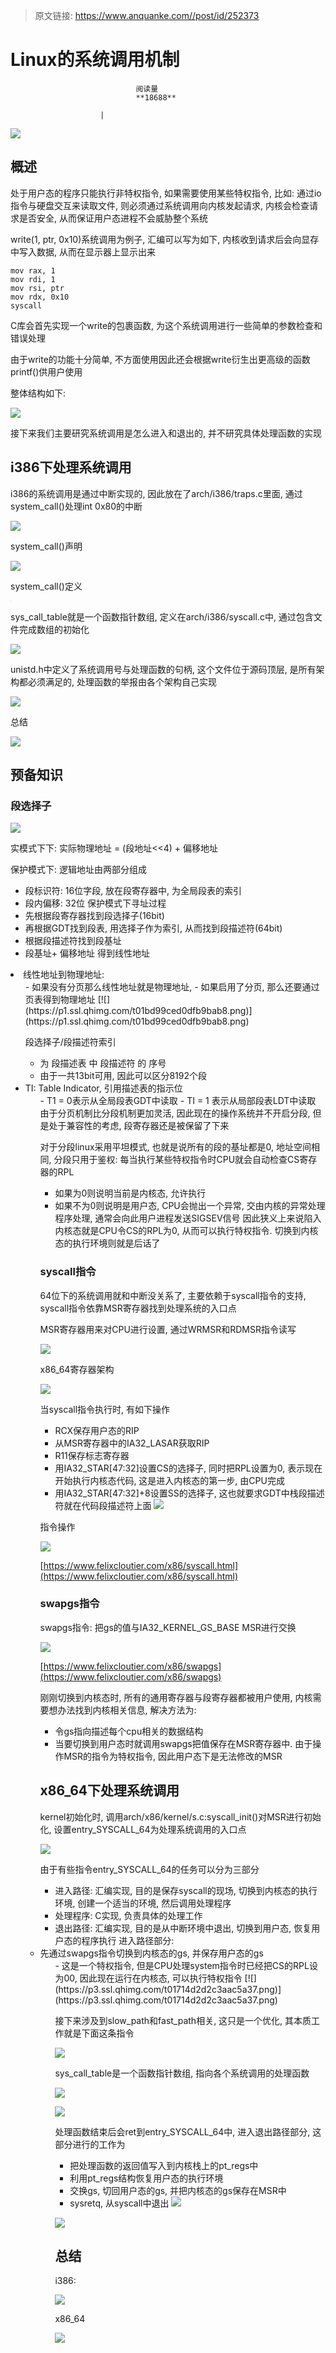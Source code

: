 > 原文链接: https://www.anquanke.com//post/id/252373 


# Linux的系统调用机制


                                阅读量   
                                **18688**
                            
                        |
                        
                                                                                    



[![](https://p0.ssl.qhimg.com/t0126b2d1c1ca565d8a.jpg)](https://p0.ssl.qhimg.com/t0126b2d1c1ca565d8a.jpg)



## 概述

处于用户态的程序只能执行非特权指令, 如果需要使用某些特权指令, 比如: 通过io指令与硬盘交互来读取文件, 则必须通过系统调用向内核发起请求, 内核会检查请求是否安全, 从而保证用户态进程不会威胁整个系统

write(1, ptr, 0x10)系统调用为例子, 汇编可以写为如下, 内核收到请求后会向显存中写入数据, 从而在显示器上显示出来

```
mov rax, 1
mov rdi, 1
mov rsi, ptr
mov rdx, 0x10
syscall
```

C库会首先实现一个write的包裹函数, 为这个系统调用进行一些简单的参数检查和错误处理

由于write的功能十分简单, 不方面使用因此还会根据write衍生出更高级的函数printf()供用户使用

整体结构如下:

[![](https://p2.ssl.qhimg.com/t0199f5b1ae7be6c698.png)](https://p2.ssl.qhimg.com/t0199f5b1ae7be6c698.png)

接下来我们主要研究系统调用是怎么进入和退出的, 并不研究具体处理函数的实现



## i386下处理系统调用

i386的系统调用是通过中断实现的, 因此放在了arch/i386/traps.c里面, 通过system_call()处理int 0x80的中断

[![](https://p0.ssl.qhimg.com/t0157ff32ced78fc021.png)](https://p0.ssl.qhimg.com/t0157ff32ced78fc021.png)

system_call()声明

[![](https://p1.ssl.qhimg.com/t0144fd5d00b0318cc0.png)](https://p1.ssl.qhimg.com/t0144fd5d00b0318cc0.png)

system_call()定义

[![](data:image/png;base64,iVBORw0KGgoAAAANSUhEUgAAAAEAAAABCAYAAAAfFcSJAAAAAXNSR0IArs4c6QAAAARnQU1BAACxjwv8YQUAAAAJcEhZcwAADsQAAA7EAZUrDhsAAAANSURBVBhXYzh8+PB/AAffA0nNPuCLAAAAAElFTkSuQmCC)](https://p5.ssl.qhimg.com/t01f539725ff1b66942.png)

sys_call_table就是一个函数指针数组, 定义在arch/i386/syscall.c中, 通过包含文件完成数组的初始化

[![](https://p5.ssl.qhimg.com/t011c57578f518094a6.png)](https://p5.ssl.qhimg.com/t011c57578f518094a6.png)

unistd.h中定义了系统调用号与处理函数的句柄, 这个文件位于源码顶层, 是所有架构都必须满足的, 处理函数的举报由各个架构自己实现

[![](https://p2.ssl.qhimg.com/t01cdb5cd72cd6215fd.png)](https://p2.ssl.qhimg.com/t01cdb5cd72cd6215fd.png)

总结

[![](https://p1.ssl.qhimg.com/t01c0bf9d944f375a53.png)](https://p1.ssl.qhimg.com/t01c0bf9d944f375a53.png)



## 预备知识

### <a class="reference-link" name="%E6%AE%B5%E9%80%89%E6%8B%A9%E5%AD%90"></a>段选择子

[![](https://p5.ssl.qhimg.com/t0113f9c00c96d39510.png)](https://p5.ssl.qhimg.com/t0113f9c00c96d39510.png)

实模式下下: 实际物理地址 = (段地址&lt;&lt;4) + 偏移地址

保护模式下: 逻辑地址由两部分组成
- 段标识符: 16位字段, 放在段寄存器中, 为全局段表的索引
- 段内偏移: 32位
保护模式下寻址过程
- 先根据段寄存器找到段选择子(16bit)
- 再根据GDT找到段表, 用选择子作为索引, 从而找到段描述符(64bit)
- 根据段描述符找到段基址
- 段基址+ 偏移地址 得到线性地址
<li>线性地址到物理地址:
<ul>
- 如果没有分页那么线性地址就是物理地址,
- 如果启用了分页, 那么还要通过页表得到物理地址
[![](https://p1.ssl.qhimg.com/t01bd99ced0dfb9bab8.png)](https://p1.ssl.qhimg.com/t01bd99ced0dfb9bab8.png)

段选择子/段描述符索引
- 为 段描述表 中 段描述符 的 序号
- 由于一共13bit可用, 因此可以区分8192个段
<li>TI: Table Indicator, 引用描述表的指示位
<ul>
- T1 = 0表示从全局段表GDT中读取
- TI = 1 表示从局部段表LDT中读取
由于分页机制比分段机制更加灵活, 因此现在的操作系统并不开启分段, 但是处于兼容性的考虑, 段寄存器还是被保留了下来

对于分段linux采用平坦模式, 也就是说所有的段的基址都是0, 地址空间相同, 分段只用于鉴权: 每当执行某些特权指令时CPU就会自动检查CS寄存器的RPL
- 如果为0则说明当前是内核态, 允许执行
- 如果不为0则说明是用户态, CPU会抛出一个异常, 交由内核的异常处理程序处理, 通常会向此用户进程发送SIGSEV信号
因此狭义上来说陷入内核态就是CPU令CS的RPL为0, 从而可以执行特权指令. 切换到内核态的执行环境则就是后话了

### <a class="reference-link" name="syscall%E6%8C%87%E4%BB%A4"></a>syscall指令

64位下的系统调用就和中断没关系了, 主要依赖于syscall指令的支持, syscall指令依靠MSR寄存器找到处理系统的入口点

MSR寄存器用来对CPU进行设置, 通过WRMSR和RDMSR指令读写

[![](https://p4.ssl.qhimg.com/t012558e0d2dabde002.png)](https://p4.ssl.qhimg.com/t012558e0d2dabde002.png)

x86_64寄存器架构

[![](https://p3.ssl.qhimg.com/t0179c794f2732cd0c9.png)](https://p3.ssl.qhimg.com/t0179c794f2732cd0c9.png)

当syscall指令执行时, 有如下操作
- RCX保存用户态的RIP
- 从MSR寄存器中的IA32_LASAR获取RIP
- R11保存标志寄存器
- 用IA32_STAR[47:32]设置CS的选择子, 同时把RPL设置为0, 表示现在开始执行内核态代码, 这是进入内核态的第一步, 由CPU完成
- 用IA32_STAR[47:32]+8设置SS的选择子, 这也就要求GDT中栈段描述符就在代码段描述符上面
[![](https://p1.ssl.qhimg.com/t0149995eff6ad6f1be.png)](https://p1.ssl.qhimg.com/t0149995eff6ad6f1be.png)

指令操作

[![](https://p3.ssl.qhimg.com/t01e1fb351bf197cf56.png)](https://p3.ssl.qhimg.com/t01e1fb351bf197cf56.png)

[https://www.felixcloutier.com/x86/syscall.html](https://www.felixcloutier.com/x86/syscall.html)

### <a class="reference-link" name="swapgs%E6%8C%87%E4%BB%A4"></a>swapgs指令

swapgs指令: 把gs的值与IA32_KERNEL_GS_BASE MSR进行交换

[![](https://p5.ssl.qhimg.com/t01d25bd950c1628068.png)](https://p5.ssl.qhimg.com/t01d25bd950c1628068.png)

[https://www.felixcloutier.com/x86/swapgs](https://www.felixcloutier.com/x86/swapgs)

刚刚切换到内核态时, 所有的通用寄存器与段寄存器都被用户使用, 内核需要想办法找到内核相关信息, 解决方法为:
- 令gs指向描述每个cpu相关的数据结构
- 当要切换到用户态时就调用swapgs把值保存在MSR寄存器中. 由于操作MSR的指令为特权指令, 因此用户态下是无法修改的MSR


## x86_64下处理系统调用

kernel初始化时, 调用arch/x86/kernel/s.c:syscall_init()对MSR进行初始化, 设置entry_SYSCALL_64为处理系统调用的入口点

[![](https://p0.ssl.qhimg.com/t010a46866637757995.png)](https://p0.ssl.qhimg.com/t010a46866637757995.png)

由于有些指令entry_SYSCALL_64的任务可以分为三部分
- 进入路径: 汇编实现, 目的是保存syscall的现场, 切换到内核态的执行环境, 创建一个适当的环境, 然后调用处理程序
- 处理程序: C实现, 负责具体的处理工作
- 退出路径: 汇编实现, 目的是从中断环境中退出, 切换到用户态, 恢复用户态的程序执行
进入路径部分:
<li>先通过swapgs指令切换到内核态的gs, 并保存用户态的gs
<ul>
- 这是一个特权指令, 但是CPU处理system指令时已经把CS的RPL设为00, 因此现在运行在内核态, 可以执行特权指令
[![](https://p3.ssl.qhimg.com/t01714d2d2c3aac5a37.png)](https://p3.ssl.qhimg.com/t01714d2d2c3aac5a37.png)

接下来涉及到slow_path和fast_path相关, 这只是一个优化, 其本质工作就是下面这条指令

[![](https://p2.ssl.qhimg.com/t010c1bc1cc3e59dd87.png)](https://p2.ssl.qhimg.com/t010c1bc1cc3e59dd87.png)

sys_call_table是一个函数指针数组, 指向各个系统调用的处理函数

[![](https://p3.ssl.qhimg.com/t018dbc1e770bb6a506.png)](https://p3.ssl.qhimg.com/t018dbc1e770bb6a506.png)

[![](https://p2.ssl.qhimg.com/t017569f141220d5ff2.png)](https://p2.ssl.qhimg.com/t017569f141220d5ff2.png)

处理函数结束后会ret到entry_SYSCALL_64中, 进入退出路径部分, 这部分进行的工作为
- 把处理函数的返回值写入到内核栈上的pt_regs中
- 利用pt_regs结构恢复用户态的执行环境
- 交换gs, 切回用户态的gs, 并把内核态的gs保存在MSR中
- sysretq, 从syscall中退出
[![](https://p5.ssl.qhimg.com/t01ed0180a9396cd06a.png)](https://p5.ssl.qhimg.com/t01ed0180a9396cd06a.png)

[![](https://p0.ssl.qhimg.com/t01e8671dd061495cfb.png)](https://p0.ssl.qhimg.com/t01e8671dd061495cfb.png)



## 总结

i386:

[![](https://p0.ssl.qhimg.com/t01fb66b4b1b4be078e.png)](https://p0.ssl.qhimg.com/t01fb66b4b1b4be078e.png)

x86_64

[![](https://p4.ssl.qhimg.com/t0142a7afa20ea48677.png)](https://p4.ssl.qhimg.com/t0142a7afa20ea48677.png)
